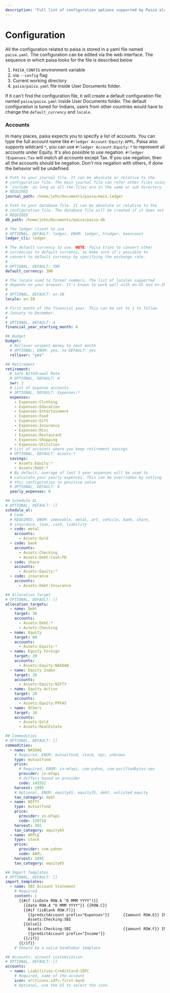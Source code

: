 ```yaml
---
description: "Full list of configuration options supported by Paisa along with their description"
---
```


# Configuration

All the configuration related to paisa is stored in a yaml file named
`paisa.yaml`. The configuration can be edited via the web
interface. The sequence in which paisa looks for the file is described
below

1. `PAISA_CONFIG` environment variable
1. via `--config` flag
1. Current working directory
1. `paisa/paisa.yaml` file inside User Documents folder.

If it can't find the configuration file, it will create a default
configuration file named `paisa/paisa.yaml` inside User Documents folder. The
default configuration is tuned for Indians, users from other countries
would have to change the `default_currency` and `locale`.

### Accounts

In many places, paisa expects you to specify a list of accounts. You
can type the full account name like `#!ledger
Account:Equity:APPL`. Paisa also supports wildcard `*`, you can use
`#!ledger Account:Equity:*` to represent all accounts under
Equity. It's also possible to use negation. `#!ledger !Expenses:Tax`
will match all accounts except Tax. If you use negation, then all the
accounts should be negation. Don't mix negation with others, if done
the behavior will be undefined.

```yaml
# Path to your journal file. It can be absolute or relative to the
# configuration file. The main journal file can refer other files using
# `include` as long as all the files are in the same or sub directory
# REQUIRED
journal_path: /home/john/Documents/paisa/main.ledger

# Path to your database file. It can be absolute or relative to the
# configuration file. The database file will be created if it does not exist.
# REQUIRED
db_path: /home/john/Documents/paisa/paisa.db

# The ledger client to use
# OPTIONAL, DEFAULT: ledger, ENUM: ledger, hledger, beancount
ledger_cli: ledger

# The default currency to use. NOTE: Paisa tries to convert other
# currencies to default currency, so make sure it's possible to
# convert to default currency by specifying the exchange rate.
#
# OPTIONAL, DEFAULT: INR
default_currency: INR

# The locale used to format numbers. The list of locales supported
# depends on your browser. It's known to work well with en-US and en-IN.
#
# OPTIONAL, DEFAULT: en-IN
locale: en-IN

# First month of the financial year. This can be set to 1 to follow
# January to December.
#
# OPTIONAL, DEFAULT: 4
financial_year_starting_month: 4

## Budget
budget:
  # Rollover unspent money to next month
  # OPTIONAL, ENUM: yes, no DEFAULT: yes
  rollover: "yes"

## Retirement
retirement:
  # Safe Withdrawal Rate
  # OPTIONAL, DEFAULT: 4
  swr: 2
  # List of expense accounts
  # OPTIONAL, DEFAULT: Expenses:*
  expenses:
    - Expenses:Clothing
    - Expenses:Education
    - Expenses:Entertainment
    - Expenses:Food
    - Expenses:Gift
    - Expenses:Insurance
    - Expenses:Misc
    - Expenses:Restaurant
    - Expenses:Shopping
    - Expenses:Utilities
  # List of accounts where you keep retirement savings
  # OPTIONAL, DEFAULT: Assets:*
  savings:
    - Assets:Equity:*
    - Assets:Debt:*
  # By default, average of last 3 year expenses will be used to
  # calculate your yearly expenses. This can be overridden by setting
  # this configuration to positive value
  # OPTIONAL, DEFAULT: 0
  yearly_expenses: 0

## Schedule AL
# OPTIONAL, DEFAULT: []
schedule_al:
  # Code
  # REQUIRED, ENUM: immovable, metal, art, vehicle, bank, share,
  # insurance, loan, cash, liability
  - code: metal
    accounts:
      - Assets:Gold
  - code: bank
    accounts:
      - Assets:Checking
      - Assets:Debt:Cash:FD
  - code: share
    accounts:
      - Assets:Equity:*
  - code: insurance
    accounts:
      - Assets:Debt:Insurance

## Allocation Target
# OPTIONAL, DEFAULT: []
allocation_targets:
  - name: Debt
    target: 30
    accounts:
      - Assets:Debt:*
      - Assets:Checking
  - name: Equity
    target: 60
    accounts:
      - Assets:Equity:*
  - name: Equity Foreign
    target: 20
    accounts:
      - Assets:Equity:NASDAQ
  - name: Equity Index
    target: 20
    accounts:
      - Assets:Equity:NIFTY
  - name: Equity Active
    target: 20
    accounts:
      - Assets:Equity:PPFAS
  - name: Others
    target: 10
    accounts:
      - Assets:Gold
      - Assets:RealEstate

## Commodities
# OPTIONAL, DEFAULT: []
commodities:
  - name: NASDAQ
    # Required, ENUM: mutualfund, stock, nps, unknown
    type: mutualfund
    price:
      # Required, ENUM: in-mfapi, com-yahoo, com-purifiedbytes-nps
      provider: in-mfapi
      # differs based on provider
      code: 145552
    harvest: 1095
    # Optional, ENUM: equity65, equity35, debt, unlisted_equity
    tax_category: debt
  - name: NIFTY
    type: mutualfund
    price:
      provider: in-mfapi
      code: 120716
    harvest: 365
    tax_category: equity65
  - name: APPLE
    type: stock
    price:
      provider: com-yahoo
      code: AAPL
    harvest: 1095
    tax_category: equity65

## Import Templates
# OPTIONAL, DEFAULT: []
import_templates:
  - name: SBI Account Statement
    # Required
    content: |
      {{#if (isDate ROW.A "D MMM YYYY")}}
        {{date ROW.A "D MMM YYYY"}} {{ROW.C}}
        {{#if (isBlank ROW.F)}}
          {{predictAccount prefix="Expenses"}}      {{amount ROW.E}} INR
          Assets:Checking:SBI
        {{else}}
          Assets:Checking:SBI                       {{amount ROW.F}} INR
          {{predictAccount prefix="Income"}}
        {{/if}}
      {{/if}}
    # Should be a valid handlebar template

## Accounts: account customization
# OPTIONAL, DEFAULT: []
accounts:
  - name: Liabilities:CreditCard:IDFC
    # Required, name of the account
    icon: arcticons:idfc-first-bank
    # Optional, use the UI to select the icon.
```
